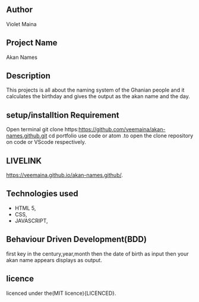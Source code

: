 ## Author 

Violet Maina

## Project Name 
Akan Names

## Description

This projects is all about  the naming system of the Ghanian people and it calculates the birthday and gives the output as the akan name and the day.

## setup/installtion Requirement

Open terminal
git clone https:https://github.com/veemaina/akan-names.github.git
cd portfolio
use code or atom .to open the clone repository on code or VScode respectively.


## LIVELINK

 https://veemaina.github.io/akan-names.github/.
 
## Technologies used

* HTML 5,
* CSS,
* JAVASCRIPT, 

## Behaviour Driven Development(BDD)
first key in the century,year,month then the date of birth as input then your akan name appears displays as output.

## licence

licenced under the(MIT licence){LICENCED}.
